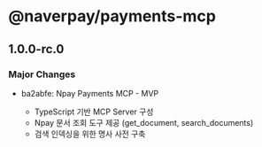 # @naverpay/payments-mcp

## 1.0.0-rc.0

### Major Changes

-   ba2abfe: Npay Payments MCP - MVP

    -   TypeScript 기반 MCP Server 구성
    -   Npay 문서 조회 도구 제공 (get_document, search_documents)
    -   검색 인덱싱을 위한 명사 사전 구축
